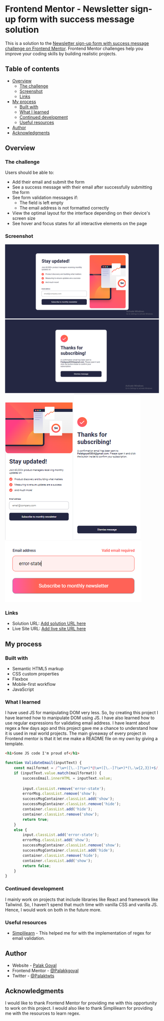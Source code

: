 # Frontend Mentor - Newsletter sign-up form with success message solution

This is a solution to the [Newsletter sign-up form with success message challenge on Frontend Mentor](https://www.frontendmentor.io/challenges/newsletter-signup-form-with-success-message-3FC1AZbNrv). Frontend Mentor challenges help you improve your coding skills by building realistic projects. 

## Table of contents

- [Overview](#overview)
  - [The challenge](#the-challenge)
  - [Screenshot](#screenshot)
  - [Links](#links)
- [My process](#my-process)
  - [Built with](#built-with)
  - [What I learned](#what-i-learned)
  - [Continued development](#continued-development)
  - [Useful resources](#useful-resources)
- [Author](#author)
- [Acknowledgments](#acknowledgments)

## Overview

### The challenge

Users should be able to:

- Add their email and submit the form
- See a success message with their email after successfully submitting the form
- See form validation messages if:
  - The field is left empty
  - The email address is not formatted correctly
- View the optimal layout for the interface depending on their device's screen size
- See hover and focus states for all interactive elements on the page

### Screenshot

![](./assets/screenshots/desktop-view.png)
![](./assets/screenshots/desktop-success.png)
![](./assets/screenshots/mobile-view.png)
![](./assets/screenshots/mobile-success.png)
![](./assets/screenshots/error-and-active-state.png)

### Links

- Solution URL: [Add solution URL here](https://your-solution-url.com)
- Live Site URL: [Add live site URL here](https://your-live-site-url.com)

## My process

### Built with

- Semantic HTML5 markup
- CSS custom properties
- Flexbox
- Mobile-first workflow
- JavaScript

### What I learned

I have used JS for manipulating DOM very less. So, by creating this project I have learned how to manipulate DOM using JS. I have also learned how to use regular expressions for validating email address. I have learnt about regex a few days ago and this project gave me a chance to understand how it is used in real world projects.
The main giveaway of every project in Frontend mentor is that it let me make a README file on my own by giving a template.

```html
<h1>Some JS code I'm proud of</h1>
```

```js
function ValidateEmail(inputText) {
    const mailformat = /^\w+([\.-]?\w+)*@\w+([\.-]?\w+)*(\.\w{2,3})+$/;
    if (inputText.value.match(mailformat)) {
        successEmail.innerHTML = inputText.value;

        input.classList.remove('error-state');
        errorMsg.classList.remove('show');
        successMsgContainer.classList.add('show');
        successMsgContainer.classList.remove('hide');
        container.classList.add('hide');
        container.classList.remove('show');
        return true;
    }
    else {
        input.classList.add('error-state');
        errorMsg.classList.add('show');
        successMsgContainer.classList.remove('show');
        successMsgContainer.classList.add('hide');
        container.classList.remove('hide');
        container.classList.add('show');
        return false;
    }
}

```

### Continued development

I mainly work on projects that include libraries like React and framework like Tailwind. So, I haven't spend that much time with vanilla CSS and vanilla JS. Hence, I would work on both in the future more.

### Useful resources

- [Simplilearn](https://www.simplilearn.com/tutorials/javascript-tutorial/email-validation-in-javascript) - This helped me for with the implementation of regex for email validation.

## Author

- Website - [Palak Goyal](https://github.com/Palakkgoyal)
- Frontend Mentor - [@Palakkgoyal](https://www.frontendmentor.io/profile/Palakkgoyal)
- Twitter - [@Palaktwts](https://twitter.com/Palaktwts)

## Acknowledgments

I would like to thank Frontend Mentor for providing me with this opportunity to work on this project. I would also like to thank Simplilearn for providing me with the resources to learn regex.
